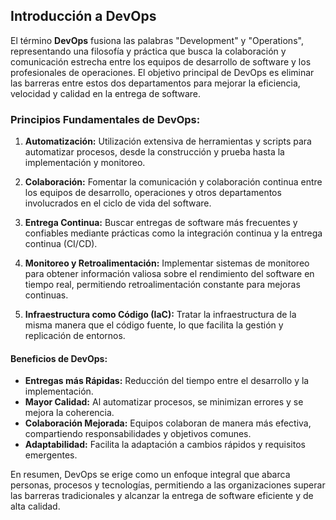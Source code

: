 ## Introducción a DevOps

El término **DevOps** fusiona las palabras "Development" y "Operations", representando una filosofía y práctica que busca la colaboración y comunicación estrecha entre los equipos de desarrollo de software y los profesionales de operaciones. El objetivo principal de DevOps es eliminar las barreras entre estos dos departamentos para mejorar la eficiencia, velocidad y calidad en la entrega de software.

### Principios Fundamentales de DevOps:

1. **Automatización:** Utilización extensiva de herramientas y scripts para automatizar procesos, desde la construcción y prueba hasta la implementación y monitoreo.

2. **Colaboración:** Fomentar la comunicación y colaboración continua entre los equipos de desarrollo, operaciones y otros departamentos involucrados en el ciclo de vida del software.

3. **Entrega Continua:** Buscar entregas de software más frecuentes y confiables mediante prácticas como la integración continua y la entrega continua (CI/CD).

4. **Monitoreo y Retroalimentación:** Implementar sistemas de monitoreo para obtener información valiosa sobre el rendimiento del software en tiempo real, permitiendo retroalimentación constante para mejoras continuas.

5. **Infraestructura como Código (IaC):** Tratar la infraestructura de la misma manera que el código fuente, lo que facilita la gestión y replicación de entornos.

#### Beneficios de DevOps:

- **Entregas más Rápidas:** Reducción del tiempo entre el desarrollo y la implementación.
- **Mayor Calidad:** Al automatizar procesos, se minimizan errores y se mejora la coherencia.
- **Colaboración Mejorada:** Equipos colaboran de manera más efectiva, compartiendo responsabilidades y objetivos comunes.
- **Adaptabilidad:** Facilita la adaptación a cambios rápidos y requisitos emergentes.

En resumen, DevOps se erige como un enfoque integral que abarca personas, procesos y tecnologías, permitiendo a las organizaciones superar las barreras tradicionales y alcanzar la entrega de software eficiente y de alta calidad.
